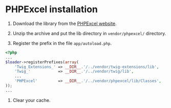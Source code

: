 PHPExcel installation
=====================

1. Download the library from the [PHPExcel website](http://phpexcel.codeplex.com/releases/).

1. Unzip the archive and put the lib directory in `vendor/phpexcel/` directory.

1. Register the prefix in the file `app/autoload.php`.

```php
<?php
...
$loader->registerPrefixes(array(
    'Twig_Extensions_' => __DIR__.'/../vendor/twig-extensions/lib',
    'Twig_'            => __DIR__.'/../vendor/twig/lib',
    ...
    'PHPExcel'         => __DIR__.'/../vendor/phpexcel/lib/Classes',
));
...
```

1. Clear your cache.